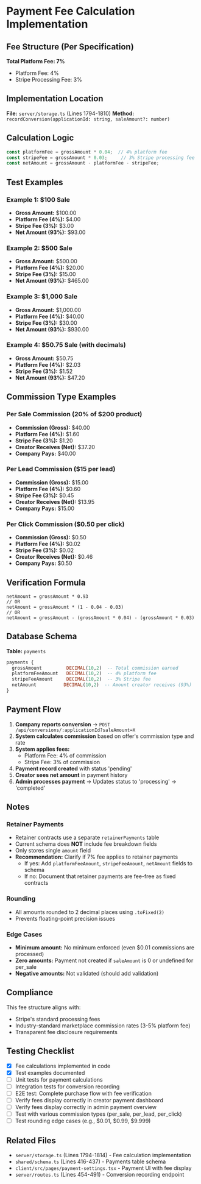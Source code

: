 # Payment Fee Calculation Implementation

## Fee Structure (Per Specification)

**Total Platform Fee: 7%**
- Platform Fee: 4%
- Stripe Processing Fee: 3%

## Implementation Location

**File:** `server/storage.ts` (Lines 1794-1810)
**Method:** `recordConversion(applicationId: string, saleAmount?: number)`

## Calculation Logic

```typescript
const platformFee = grossAmount * 0.04;  // 4% platform fee
const stripeFee = grossAmount * 0.03;     // 3% Stripe processing fee
const netAmount = grossAmount - platformFee - stripeFee;
```

## Test Examples

### Example 1: $100 Sale
- **Gross Amount:** $100.00
- **Platform Fee (4%):** $4.00
- **Stripe Fee (3%):** $3.00
- **Net Amount (93%):** $93.00

### Example 2: $500 Sale
- **Gross Amount:** $500.00
- **Platform Fee (4%):** $20.00
- **Stripe Fee (3%):** $15.00
- **Net Amount (93%):** $465.00

### Example 3: $1,000 Sale
- **Gross Amount:** $1,000.00
- **Platform Fee (4%):** $40.00
- **Stripe Fee (3%):** $30.00
- **Net Amount (93%):** $930.00

### Example 4: $50.75 Sale (with decimals)
- **Gross Amount:** $50.75
- **Platform Fee (4%):** $2.03
- **Stripe Fee (3%):** $1.52
- **Net Amount (93%):** $47.20

## Commission Type Examples

### Per Sale Commission (20% of $200 product)
- **Commission (Gross):** $40.00
- **Platform Fee (4%):** $1.60
- **Stripe Fee (3%):** $1.20
- **Creator Receives (Net):** $37.20
- **Company Pays:** $40.00

### Per Lead Commission ($15 per lead)
- **Commission (Gross):** $15.00
- **Platform Fee (4%):** $0.60
- **Stripe Fee (3%):** $0.45
- **Creator Receives (Net):** $13.95
- **Company Pays:** $15.00

### Per Click Commission ($0.50 per click)
- **Commission (Gross):** $0.50
- **Platform Fee (4%):** $0.02
- **Stripe Fee (3%):** $0.02
- **Creator Receives (Net):** $0.46
- **Company Pays:** $0.50

## Verification Formula

```
netAmount = grossAmount * 0.93
// OR
netAmount = grossAmount * (1 - 0.04 - 0.03)
// OR
netAmount = grossAmount - (grossAmount * 0.04) - (grossAmount * 0.03)
```

## Database Schema

**Table:** `payments`

```sql
payments {
  grossAmount         DECIMAL(10,2)  -- Total commission earned
  platformFeeAmount   DECIMAL(10,2)  -- 4% platform fee
  stripeFeeAmount     DECIMAL(10,2)  -- 3% Stripe fee
  netAmount          DECIMAL(10,2)  -- Amount creator receives (93%)
}
```

## Payment Flow

1. **Company reports conversion** → `POST /api/conversions/:applicationId?saleAmount=X`
2. **System calculates commission** based on offer's commission type and rate
3. **System applies fees:**
   - Platform Fee: 4% of commission
   - Stripe Fee: 3% of commission
4. **Payment record created** with status 'pending'
5. **Creator sees net amount** in payment history
6. **Admin processes payment** → Updates status to 'processing' → 'completed'

## Notes

### Retainer Payments
- Retainer contracts use a separate `retainerPayments` table
- Current schema does **NOT** include fee breakdown fields
- Only stores single `amount` field
- **Recommendation:** Clarify if 7% fee applies to retainer payments
  - If yes: Add `platformFeeAmount`, `stripeFeeAmount`, `netAmount` fields to schema
  - If no: Document that retainer payments are fee-free as fixed contracts

### Rounding
- All amounts rounded to 2 decimal places using `.toFixed(2)`
- Prevents floating-point precision issues

### Edge Cases
- **Minimum amount:** No minimum enforced (even $0.01 commissions are processed)
- **Zero amounts:** Payment not created if `saleAmount` is 0 or undefined for per_sale
- **Negative amounts:** Not validated (should add validation)

## Compliance

This fee structure aligns with:
- Stripe's standard processing fees
- Industry-standard marketplace commission rates (3-5% platform fee)
- Transparent fee disclosure requirements

## Testing Checklist

- [x] Fee calculations implemented in code
- [x] Test examples documented
- [ ] Unit tests for payment calculations
- [ ] Integration tests for conversion recording
- [ ] E2E test: Complete purchase flow with fee verification
- [ ] Verify fees display correctly in creator payment dashboard
- [ ] Verify fees display correctly in admin payment overview
- [ ] Test with various commission types (per_sale, per_lead, per_click)
- [ ] Test rounding edge cases (e.g., $0.01, $0.99, $9.999)

## Related Files

- `server/storage.ts` (Lines 1794-1814) - Fee calculation implementation
- `shared/schema.ts` (Lines 416-437) - Payments table schema
- `client/src/pages/payment-settings.tsx` - Payment UI with fee display
- `server/routes.ts` (Lines 454-491) - Conversion recording endpoint
